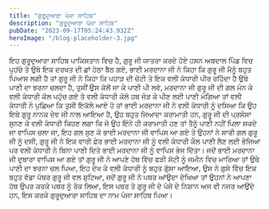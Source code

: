 ```yaml
---
title: "ਗੁਰੂਦੁਆਰਾ ਪੰਜਾ ਸਾਹਿਬ"
description: "ਗੁਰੂਦੁਆਰਾ ਪੰਜਾ ਸਾਹਿਬ"
pubDate: "2023-09-17T05:24:43.932Z"
heroImage: "/blog-placeholder-3.jpg"
---
```


ਇਹ ਗੁਰੂਦੁਆਰਾ ਸਾਹਿਬ ਪਾਕਿਸਤਾਨ ਵਿਚ ਹੈ, ਗੁਰੂ ਜੀ ਯਾਤਰਾ ਕਰਦੇ ਹੋਏ ਹਸਨ ਅਬਦਾਲ ਪਿੰਡ ਵਿਚ ਪੁਹਂਚੇ ਤੇ ਉਥੇ ਇਕ ਦਰਖਤ ਦੀ ਛਾਂ ਹੇਠਾ ਬੈਠ ਗਏ, ਭਾਈ ਮਰਦਾਨਾ ਜੀ ਨੇ ਕਿਹਾ ਕਿ ਗੁਰੂ ਜੀ ਮੈਨੂੰ ਬਹੁਤ ਪਿਆਸ ਲਗੀ ਹੈ ਤਾਂ  ਗੁਰੂ ਜੀ ਨੇ ਕਿਹਾ ਕਿ ਪਹਾੜ ਦੀ ਚੋਟੀ ਤੇ ਇਕ ਵਲੀ ਕੰਧਾਰੀ ਪੀਰ ਰਹਿੰਦਾ ਹੈ ਉਥੇ ਪਾਣੀ ਦਾ ਝਰਨਾ ਚਲਦਾ ਹੈ, ਤੁਸੀਂ ਉਸ ਕੋਲੋਂ ਜਾ ਕੇ ਪਾਣੀ ਪੀ ਲਵੋ, ਮਰਦਾਨਾ ਜੀ ਗੁਰੂ ਜੀ ਦੀ ਗਲ ਮੰਨ ਕੇ ਵਲੀ ਕੰਧਾਰੀ ਕੋਲ ਪਹੁੰਚ ਗਏ ਤੇ ਵਲੀ ਕੰਧਾਰੀ ਕੋਲੋ ਹਥ ਜੋੜ ਕੇ ਪੀਣ ਲਈ ਪਾਣੀ ਮੰਗਿਆ ਤਾਂ ਵਲੀ ਕੰਧਾਰੀ ਨੇ ਪੁਛਿਆ ਕਿ ਤੁਸੀ ਇਕੱਲੇ ਆਏ ਹੋ ਤਾਂ ਭਾਈ ਮਰਦਾਨਾ ਜੀ ਨੇ ਵਲੀ ਕੰਧਾਰੀ ਨੂੰ ਦਸਿਆ ਕਿ ਉਹ ਇਥੇ ਗੁਰੂ ਨਾਨਕ ਦੇਵ ਜੀ ਨਾਲ ਆਇਆ ਹੈ, ਉਹ ਬਹੁਤ ਜਿਆਦਾ ਕਰਾਮਾਤੀ ਹਨ, ਗੁਰੂ ਜੀ ਦੀ ਪ੍ਰਸੰਸਾ ਸੁਨਣ ਕੇ ਵਲੀ ਕੰਧਾਰੀ ਕਿਹਣ ਲਗਾ ਕਿ ਜੇ ਉਹ ਇੰਨੇ ਹੀ ਕਰਾਮਾਤੀ ਹਣ ਤਾਂ ਤੈਨੂੰ ਪਾਣੀ ਨਹੀਂ ਪਿਲਾ ਸਕਦੇ ਜਾ ਵਾਪਿਸ ਚਲਾ ਜਾ, ਇਹ ਗਲ ਸੁਣ ਕੇ ਭਾਈ ਮਰਦਾਨਾ ਜੀ ਵਾਪਿਸ ਆ ਗਏ ਤੇ ਉਹਨਾਂ ਨੇ ਸਾਰੀ ਗਲ ਗੁਰੂ ਜੀ ਨੂੰ ਦਸੀ, ਗੁਰੂ ਜੀ ਨੇ ਇਕ ਵਾਰੀ ਫ਼ੇਰ ਭਾਈ ਮਰਦਾਨਾ ਜੀ ਨੂੰ ਵਲੀ ਕੰਧਾਰੀ ਕੌਲ ਪਾਣੀ ਲੈਣ ਲਈ ਭੇਜਿਆ ਪਰ ਵਲੀ ਕੰਧਾਰੀ ਨੇ ਬਿਨਾ ਪਾਣੀ ਦਿਤੇ ਭਾਈ ਮਰਦਾਨਾ ਜੀ ਨੂੰ ਵਾਪਿਸ ਭੇਜ ਦਿੱਤਾ। ਜਦੋਂ ਭਾਈ ਮਰਦਾਨਾ ਜੀ ਦੁਬਾਰਾ ਵਾਪਿਸ ਆ ਗਏ ਤਾਂ ਗੁਰੂ ਜੀ ਨੇ ਆਪਣੇ ਹੱਥ ਵਿੱਚ ਫੜੀ ਸੋਟੀ ਨੂੰ ਜਮੀਨ ਵਿਚ ਮਾਰਿਆ ਤਾਂ ਉਥੇ ਪਾਣੀ ਦਾ ਝਰਨਾ ਚਲ ਪਿਆ, ਇਹ ਦੇਖ ਕੇ ਵਲੀ ਕੰਧਾਰੀ ਨੂੰ ਬਹੁਤ ਗੁੱਸਾ ਆਇਆ, ਉਸ ਨੇ ਗੁਸੇ ਵਿੱਚ ਇਕ ਬਹੁਤ ਵੱਡਾ ਪੱਥਰ ਗੁਰੂ ਜੀ ਵਲ ਸੁਟਿਆ, ਜਦੋਂ ਗੁਰੂ ਜੀ ਨੇ ਪਥਰ ਆਂਉਦਾ ਦੇਖਿਆ ਤਾਂ ਉਹਨਾਂ ਨੇ ਆਪਣਾ ਹੱਥ ਉਪਰ ਕਰਕੇ ਪਥਰ ਨੂੰ ਰੋਕ ਲਿਆ, ਇਸ ਪਥਰ ਤੇ ਗੁਰੂ  ਜੀ ਦੇ ਪੰਜੇ ਦੇ ਨਿਸ਼ਾਨ ਅਜ ਵੀ ਨਜਰ ਆਉਂਦੇ ਹਨ, ਇਸ ਕਰਕੇ ਗੁਰੂਦੁਆਰਾ ਸਾਹਿਬ ਦਾ ਨਾਮ ਪੰਜਾ ਸਾਹਿਬ ਪਿਆ।

